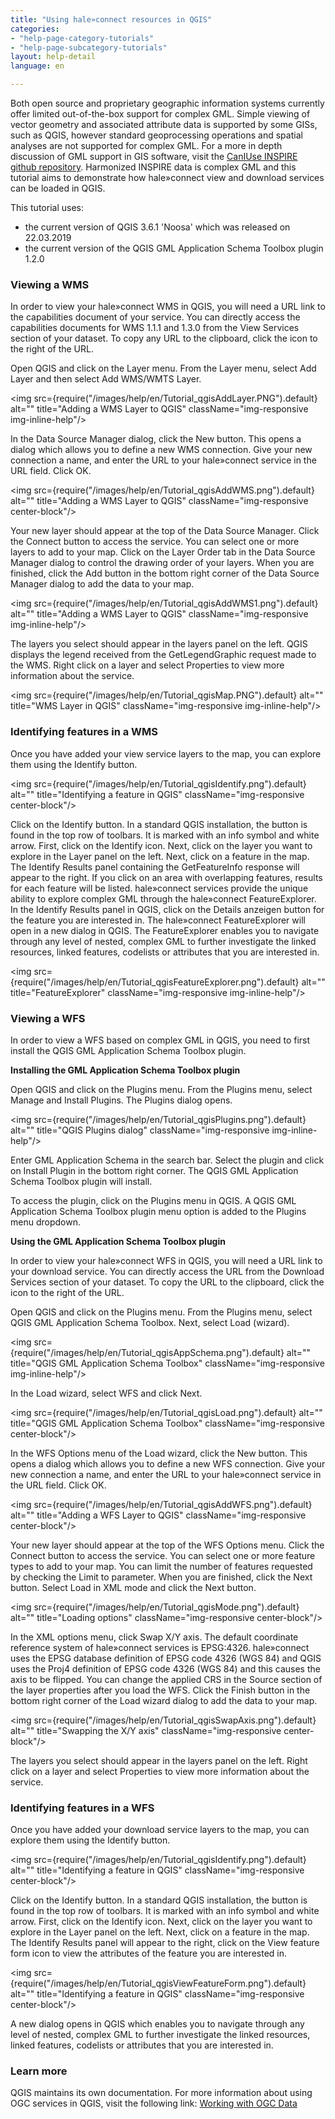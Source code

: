 ```yaml
---
title: "Using hale»connect resources in QGIS"
categories:
- "help-page-category-tutorials"
- "help-page-subcategory-tutorials"
layout: help-detail
language: en

---
```


Both open source and proprietary geographic information systems currently offer limited out-of-the-box support for complex GML. Simple viewing of vector geometry and associated attribute data is supported by some GISs, such as QGIS, however standard geoprocessing operations and spatial analyses are not supported for complex GML. For a more in depth discussion of GML support in GIS software, visit the [CanIUse INSPIRE github repository](https://github.com/INSPIRE-MIF/caniuse). Harmonized INSPIRE data is complex GML and this tutorial aims to demonstrate how hale»connect view and download services can be loaded in QGIS.

This tutorial uses:

* the current version of QGIS 3.6.1 'Noosa' which was released on 22.03.2019
* the current version of the QGIS GML Application Schema Toolbox plugin 1.2.0

### **Viewing a WMS**

In order to view your hale»connect WMS in QGIS, you will need a URL link to the capabilities document of your service. You can directly access the capabilities documents for WMS 1.1.1 and 1.3.0 from the View Services section of your dataset. To copy any URL to the clipboard, click the <a className="btn btn-default" title="Copy URL"><span className="glyphicon glyphicon-copy"></span></a> icon to the right of the URL.

Open QGIS and click on the Layer menu. From the Layer menu, select Add Layer and then select Add WMS/WMTS Layer.

<img src={require("/images/help/en/Tutorial_qgisAddLayer.PNG").default} alt="" title="Adding a WMS Layer to QGIS" className="img-responsive img-inline-help"/>

In the Data Source Manager dialog, click the New button. This opens a dialog which allows you to define a new WMS connection. Give your new connection a name, and enter the URL to your hale»connect service in the URL field. Click OK.

<img src={require("/images/help/en/Tutorial_qgisAddWMS.png").default} alt="" title="Adding a WMS Layer to QGIS" className="img-responsive center-block"/>

Your new layer should appear at the top of the Data Source Manager. Click the Connect button to access the service. You can select one or more layers to add to your map. Click on the Layer Order tab in the Data Source Manager dialog to control the drawing order of your layers. When you are finished, click the Add button in the bottom right corner of the Data Source Manager dialog to add the data to your map.

<img src={require("/images/help/en/Tutorial_qgisAddWMS1.png").default} alt="" title="Adding a WMS Layer to QGIS" className="img-responsive img-inline-help"/>

The layers you select should appear in the layers panel on the left. QGIS displays the legend received from the GetLegendGraphic request made to the WMS. Right click on a layer and select Properties to view more information about the service.

<img src={require("/images/help/en/Tutorial_qgisMap.PNG").default} alt="" title="WMS Layer in QGIS" className="img-responsive img-inline-help"/>

### **Identifying features in a WMS**

Once you have added your view service layers to the map, you can explore them using the Identify button.

<img src={require("/images/help/en/Tutorial_qgisIdentify.png").default} alt="" title="Identifying a feature in QGIS" className="img-responsive center-block"/>

Click on the Identify button. In a standard QGIS installation, the button is found in the top row of toolbars. It is marked with an info symbol and white arrow. First, click on the Identify icon. Next, click on the layer you want to explore in the Layer panel on the left. Next, click on a feature in the map. The Identify Results panel containing the GetFeatureInfo response will appear to the right. If you click on an area with overlapping features, results for each feature will be listed. hale»connect services provide the unique ability to explore complex GML through the hale»connect FeatureExplorer. In the Identify Results panel in QGIS, click on the Details anzeigen button for the feature you are interested in. The hale»connect FeatureExplorer will open in a new dialog in QGIS. The FeatureExplorer enables you to navigate through any level of nested, complex GML to further investigate the linked resources, linked features, codelists or attributes that you are interested in.

<img src={require("/images/help/en/Tutorial_qgisFeatureExplorer.png").default} alt="" title="FeatureExplorer" className="img-responsive img-inline-help"/>

### **Viewing a WFS**

In order to view a WFS based on complex GML in QGIS, you need to first install the QGIS GML Application Schema Toolbox plugin.

**Installing the GML Application Schema Toolbox plugin**

Open QGIS and click on the Plugins menu. From the Plugins menu, select Manage and Install Plugins. The Plugins dialog opens.

<img src={require("/images/help/en/Tutorial_qgisPlugins.png").default} alt="" title="QGIS Plugins dialog" className="img-responsive img-inline-help"/>

Enter GML Application Schema in the search bar. Select the plugin and click on Install Plugin in the bottom right corner. The QGIS GML Application Schema Toolbox plugin will install.

To access the plugin, click on the Plugins menu in QGIS. A QGIS GML Application Schema Toolbox plugin menu option is added to the Plugins menu dropdown.

**Using the GML Application Schema Toolbox plugin**

In order to view your hale»connect WFS in QGIS, you will need a URL link to your download service. You can directly access the URL from the Download Services section of your dataset. To copy the URL to the clipboard, click the <a className="btn btn-default" title="Copy URL"><span className="glyphicon glyphicon-copy"></span></a> icon to the right of the URL.

Open QGIS and click on the Plugins menu. From the Plugins menu, select QGIS GML Application Schema Toolbox. Next, select Load (wizard).

<img src={require("/images/help/en/Tutorial_qgisAppSchema.png").default} alt="" title="QGIS GML Application Schema Toolbox" className="img-responsive img-inline-help"/>

In the Load wizard, select WFS and click Next.

<img src={require("/images/help/en/Tutorial_qgisLoad.png").default} alt="" title="QGIS GML Application Schema Toolbox" className="img-responsive center-block"/>

In the WFS Options menu of the Load wizard, click the New button. This opens a dialog which allows you to define a new WFS connection. Give your new connection a name, and enter the URL to your hale»connect service in the URL field. Click OK.

<img src={require("/images/help/en/Tutorial_qgisAddWFS.png").default} alt="" title="Adding a WFS Layer to QGIS" className="img-responsive center-block"/>

Your new layer should appear at the top of the WFS Options menu. Click the Connect button to access the service. You can select one or more feature types to add to your map. You can limit the number of features requested by checking the Limit to parameter. When you are finished, click the Next button. Select Load in XML mode and click the Next button.

<img src={require("/images/help/en/Tutorial_qgisMode.png").default} alt="" title="Loading options" className="img-responsive center-block"/>

In the XML options menu, click Swap X/Y axis. The default coordinate reference system of hale»connect services is EPSG:4326. hale»connect uses the EPSG database definition of EPSG code 4326 (WGS 84) and QGIS uses the Proj4 definition of EPSG code 4326 (WGS 84) and this causes the axis to be flipped. You can change the applied CRS in the Source section of the layer properties after you load the WFS. Click the Finish button in the bottom right corner of the Load wizard dialog to add the data to your map.

<img src={require("/images/help/en/Tutorial_qgisSwapAxis.png").default} alt="" title="Swapping the X/Y axis" className="img-responsive center-block"/>

The layers you select should appear in the layers panel on the left. Right click on a layer and select Properties to view more information about the service.

### **Identifying features in a WFS**

Once you have added your download service layers to the map, you can explore them using the Identify button.

<img src={require("/images/help/en/Tutorial_qgisIdentify.png").default} alt="" title="Identifying a feature in QGIS" className="img-responsive center-block"/>

Click on the Identify button. In a standard QGIS installation, the button is found in the top row of toolbars. It is marked with an info symbol and white arrow. First, click on the Identify icon. Next, click on the layer you want to explore in the Layer panel on the left. Next, click on a feature in the map. The Identify Results panel will appear to the right, click on the View feature form icon to view the attributes of the feature you are interested in.

<img src={require("/images/help/en/Tutorial_qgisViewFeatureForm.png").default} alt="" title="Identifying a feature in QGIS" className="img-responsive center-block"/>

A new dialog opens in QGIS which enables you to navigate through any level of nested, complex GML to further investigate the linked resources, linked features, codelists or attributes that you are interested in.

### **Learn more**

QGIS maintains its own documentation. For more information about using OGC services in QGIS, visit the following link: [Working with OGC Data](https://docs.qgis.org/3.4/en/docs/user_manual/working_with_ogc/ogc_client_support.html#wms-wmts-client)
